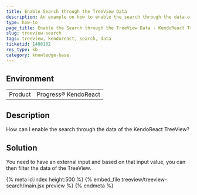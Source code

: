 ```yaml
---
title: Enable Search through the TreeView Data
description: An example on how to enable the search through the data of the KendoReact TreeView.
type: how-to
page_title: Enable the Search through the TreeView Data - KendoReact TreeView
slug: treeview-search
tags: treeview, kendoreact, search, data
ticketid: 1408162
res_type: kb
category: knowledge-base
---
```


## Environment

<table>
    <tbody>
	    <tr>
	    	<td>Product</td>
	    	<td>Progress® KendoReact</td>
	    </tr>
    </tbody>
</table>


## Description

How can I enable the search through the data of the KendoReact TreeView?

## Solution

You need to have an external input and based on that input value, you can then filter the data of the TreeView.

{% meta id:index height:500 %}
{% embed_file treeview/treeview-search/main.jsx preview %}
{% endmeta %}

